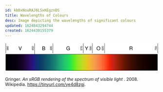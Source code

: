 ```yaml
---
id: kbDxNouRAJ6LSxKEgznDS
title: Wavelengths of Colours
desc: Image depicting the wavelengths of significant colours
updated: 1624843294744
created: 1624430155379
---
```


![Visible spectrum](assets/images/color-visible-spectrum.svg)
<figcaption>
Gringer. <i>An sRGB rendering of the spectrum of visible light
</i>. 2008. Wikipedia. <a href="https://tinyurl.com/ye4d8zgj">https://tinyurl.com/ye4d8zgj</a>.
</figcaption>